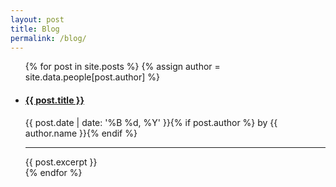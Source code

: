 ```yaml
---
layout: post
title: Blog
permalink: /blog/
---
```


<ul class="blog">
  {% for post in site.posts %}
    {% assign author = site.data.people[post.author] %}
    <li>
      <a href="{{ post.url }}"><h4>{{ post.title }}</h4></a>
        <p class="meta">{{ post.date | date: '%B %d, %Y' }}{% if post.author %} by {{ author.name }}{% endif %}</p>
      <hr>
      {{ post.excerpt }}
    </li>
  {% endfor %}
</ul>
